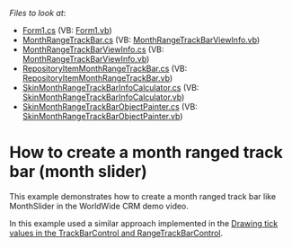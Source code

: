 <!-- default file list -->
*Files to look at*:

* [Form1.cs](./CS/Form1.cs) (VB: [Form1.vb](./VB/Form1.vb))
* [MonthRangeTrackBar.cs](./CS/MonthRangeControl/MonthRangeTrackBar.cs) (VB: [MonthRangeTrackBarViewInfo.vb](./VB/MonthRangeControl/MonthRangeTrackBarViewInfo.vb))
* [MonthRangeTrackBarViewInfo.cs](./CS/MonthRangeControl/MonthRangeTrackBarViewInfo.cs) (VB: [MonthRangeTrackBarViewInfo.vb](./VB/MonthRangeControl/MonthRangeTrackBarViewInfo.vb))
* [RepositoryItemMonthRangeTrackBar.cs](./CS/MonthRangeControl/RepositoryItemMonthRangeTrackBar.cs) (VB: [RepositoryItemMonthRangeTrackBar.vb](./VB/MonthRangeControl/RepositoryItemMonthRangeTrackBar.vb))
* [SkinMonthRangeTrackBarInfoCalculator.cs](./CS/MonthRangeControl/SkinMonthRangeTrackBarInfoCalculator.cs) (VB: [SkinMonthRangeTrackBarInfoCalculator.vb](./VB/MonthRangeControl/SkinMonthRangeTrackBarInfoCalculator.vb))
* [SkinMonthRangeTrackBarObjectPainter.cs](./CS/MonthRangeControl/SkinMonthRangeTrackBarObjectPainter.cs) (VB: [SkinMonthRangeTrackBarObjectPainter.vb](./VB/MonthRangeControl/SkinMonthRangeTrackBarObjectPainter.vb))
<!-- default file list end -->
# How to create a month ranged track bar (month slider)


<p>This example demonstrates how to create a month ranged track bar like MonthSlider in the WorldWide CRM demo video.</p><p>In this example used a similar approach implemented in the <a href="https://www.devexpress.com/Support/Center/p/E3737">Drawing tick values in the TrackBarControl and RangeTrackBarControl</a>.</p>

<br/>



